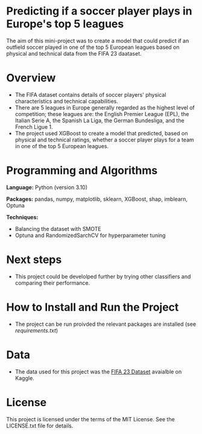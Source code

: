 # Predicting if a soccer player plays in Europe's top 5 leagues
The aim of this mini-project was to create a model that could predict if an outfield soccer played in one of the top 5 European leagues based on physical and technical data from the FIFA 23 daataset.

# Overview
* The FIFA dataset contains details of soccer players' physical characteristics and technical capabilities. 
* There are 5 leagues in Europe generally regarded as the highest level of competition; these leagues are: the English Premier League (EPL), the Italian Serie A, the Spanish La Liga, the German Bundesliga, and the French Ligue 1. 
* The project used XGBoost to create a model that predicted, based on physical and technical ratings, whether a soccer player plays for a team in one of the top 5 European leagues. 

# Programming and Algorithms
**Language:** Python (version 3.10)

**Packages:** pandas, numpy, matplotlib, sklearn, XGBoost, shap, imblearn, Optuna 

**Techniques:**
- Balancing the dataset with SMOTE
- Optuna and RandomizedSarchCV for hyperparameter tuning


# Next steps
- This project could be develolped further by trying other classifiers and comparing their performance.


# How to Install and Run the Project
- The project can be run proivded the relevant packages are installed (see _requirements.txt_)


# Data
- The data used for this project was the [FIFA 23 Dataset](https://www.kaggle.com/datasets/stefanoleone992/fifa-23-complete-player-dataset) avaialble on Kaggle.


# License
This project is licensed under the terms of the MIT License. See the LICENSE.txt file for details.
